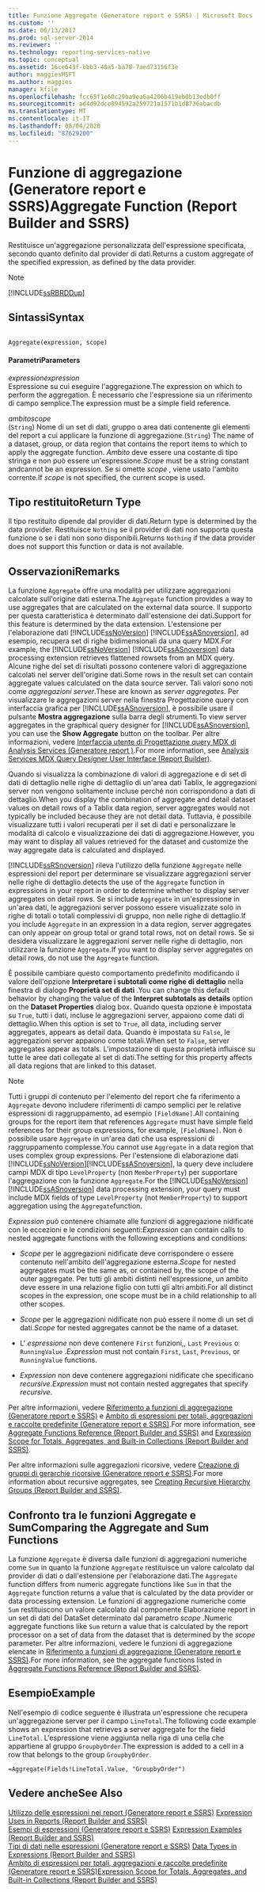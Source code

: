 ```yaml
---
title: Funzione Aggregate (Generatore report e SSRS) | Microsoft Docs
ms.custom: ''
ms.date: 06/13/2017
ms.prod: sql-server-2014
ms.reviewer: ''
ms.technology: reporting-services-native
ms.topic: conceptual
ms.assetid: 16ce643f-bbb3-40a5-ba78-7aed73156f3e
author: maggiesMSFT
ms.author: maggies
manager: kfile
ms.openlocfilehash: fcc65f1e60c29ba9ea6a4206b419eb0b13edb0ff
ms.sourcegitcommit: ad4d92dce894592a259721a1571b1d8736abacdb
ms.translationtype: MT
ms.contentlocale: it-IT
ms.lasthandoff: 08/04/2020
ms.locfileid: "87629200"
---
```

# <a name="aggregate-function-report-builder-and-ssrs"></a><span data-ttu-id="ce855-102">Funzione di aggregazione (Generatore report e SSRS)</span><span class="sxs-lookup"><span data-stu-id="ce855-102">Aggregate Function (Report Builder and SSRS)</span></span>
  <span data-ttu-id="ce855-103">Restituisce un'aggregazione personalizzata dell'espressione specificata, secondo quanto definito dal provider di dati.</span><span class="sxs-lookup"><span data-stu-id="ce855-103">Returns a custom aggregate of the specified expression, as defined by the data provider.</span></span>  
  
> [!NOTE]  
>  [!INCLUDE[ssRBRDDup](../../includes/ssrbrddup-md.md)]  
  
## <a name="syntax"></a><span data-ttu-id="ce855-104">Sintassi</span><span class="sxs-lookup"><span data-stu-id="ce855-104">Syntax</span></span>  
  
```  
  
Aggregate(expression, scope)  
```  
  
#### <a name="parameters"></a><span data-ttu-id="ce855-105">Parametri</span><span class="sxs-lookup"><span data-stu-id="ce855-105">Parameters</span></span>  
 <span data-ttu-id="ce855-106">*expression*</span><span class="sxs-lookup"><span data-stu-id="ce855-106">*expression*</span></span>  
 <span data-ttu-id="ce855-107">Espressione su cui eseguire l'aggregazione.</span><span class="sxs-lookup"><span data-stu-id="ce855-107">The expression on which to perform the aggregation.</span></span> <span data-ttu-id="ce855-108">È necessario che l'espressione sia un riferimento di campo semplice.</span><span class="sxs-lookup"><span data-stu-id="ce855-108">The expression must be a simple field reference.</span></span>  
  
 <span data-ttu-id="ce855-109">*ambito*</span><span class="sxs-lookup"><span data-stu-id="ce855-109">*scope*</span></span>  
 <span data-ttu-id="ce855-110">(`String`) Nome di un set di dati, gruppo o area dati contenente gli elementi del report a cui applicare la funzione di aggregazione.</span><span class="sxs-lookup"><span data-stu-id="ce855-110">(`String`) The name of a dataset, group, or data region that contains the report items to which to apply the aggregate function.</span></span> <span data-ttu-id="ce855-111">*Ambito* deve essere una costante di tipo stringa e non può essere un'espressione.</span><span class="sxs-lookup"><span data-stu-id="ce855-111">*Scope* must be a string constant andcannot be an expression.</span></span> <span data-ttu-id="ce855-112">Se si omette *scope* , viene usato l'ambito corrente.</span><span class="sxs-lookup"><span data-stu-id="ce855-112">If *scope* is not specified, the current scope is used.</span></span>  
  
## <a name="return-type"></a><span data-ttu-id="ce855-113">Tipo restituito</span><span class="sxs-lookup"><span data-stu-id="ce855-113">Return Type</span></span>  
 <span data-ttu-id="ce855-114">Il tipo restituito dipende dal provider di dati.</span><span class="sxs-lookup"><span data-stu-id="ce855-114">Return type is determined by the data provider.</span></span> <span data-ttu-id="ce855-115">Restituisce `Nothing` se il provider di dati non supporta questa funzione o se i dati non sono disponibili.</span><span class="sxs-lookup"><span data-stu-id="ce855-115">Returns `Nothing` if the data provider does not support this function or data is not available.</span></span>  
  
## <a name="remarks"></a><span data-ttu-id="ce855-116">Osservazioni</span><span class="sxs-lookup"><span data-stu-id="ce855-116">Remarks</span></span>  
 <span data-ttu-id="ce855-117">La funzione `Aggregate` offre una modalità per utilizzare aggregazioni calcolate sull'origine dati esterna.</span><span class="sxs-lookup"><span data-stu-id="ce855-117">The `Aggregate` function provides a way to use aggregates that are calculated on the external data source.</span></span> <span data-ttu-id="ce855-118">Il supporto per questa caratteristica è determinato dall'estensione dei dati.</span><span class="sxs-lookup"><span data-stu-id="ce855-118">Support for this feature is determined by the data extension.</span></span> <span data-ttu-id="ce855-119">L'estensione per l'elaborazione dati [!INCLUDE[ssNoVersion](../../includes/ssnoversion-md.md)] [!INCLUDE[ssASnoversion](../../includes/ssasnoversion-md.md)], ad esempio, recupera set di righe bidimensionali da una query MDX.</span><span class="sxs-lookup"><span data-stu-id="ce855-119">For example, the [!INCLUDE[ssNoVersion](../../includes/ssnoversion-md.md)] [!INCLUDE[ssASnoversion](../../includes/ssasnoversion-md.md)] data processing extension retrieves flattened rowsets from an MDX query.</span></span> <span data-ttu-id="ce855-120">Alcune righe del set di risultati possono contenere valori di aggregazione calcolati nel server dell'origine dati.</span><span class="sxs-lookup"><span data-stu-id="ce855-120">Some rows in the result set can contain aggregate values calculated on the data source server.</span></span> <span data-ttu-id="ce855-121">Tali valori sono noti come *aggregazioni server*.</span><span class="sxs-lookup"><span data-stu-id="ce855-121">These are known as *server aggregates*.</span></span> <span data-ttu-id="ce855-122">Per visualizzare le aggregazioni server nella finestra Progettazione query con interfaccia grafica per [!INCLUDE[ssASnoversion](../../includes/ssasnoversion-md.md)], è possibile usare il pulsante **Mostra aggregazione** sulla barra degli strumenti.</span><span class="sxs-lookup"><span data-stu-id="ce855-122">To view server aggregates in the graphical query designer for [!INCLUDE[ssASnoversion](../../includes/ssasnoversion-md.md)], you can use the **Show Aggregate** button on the toolbar.</span></span> <span data-ttu-id="ce855-123">Per altre informazioni, vedere [Interfaccia utente di Progettazione query MDX di Analysis Services &#40;Generatore report &#41;](../analysis-services-mdx-query-designer-user-interface-report-builder.md).</span><span class="sxs-lookup"><span data-stu-id="ce855-123">For more information, see [Analysis Services MDX Query Designer User Interface &#40;Report Builder&#41;](../analysis-services-mdx-query-designer-user-interface-report-builder.md).</span></span>  
  
 <span data-ttu-id="ce855-124">Quando si visualizza la combinazione di valori di aggregazione e di set di dati di dettaglio nelle righe di dettaglio di un'area dati Tablix, le aggregazioni server non vengono solitamente incluse perché non corrispondono a dati di dettaglio.</span><span class="sxs-lookup"><span data-stu-id="ce855-124">When you display the combination of aggregate and detail dataset values on detail rows of a Tablix data region, server aggregates would not typically be included because they are not detail data.</span></span> <span data-ttu-id="ce855-125">Tuttavia, è possibile visualizzare tutti i valori recuperati per il set di dati e personalizzare le modalità di calcolo e visualizzazione dei dati di aggregazione.</span><span class="sxs-lookup"><span data-stu-id="ce855-125">However, you may want to display all values retrieved for the dataset and customize the way aggregate data is calculated and displayed.</span></span>  
  
 [!INCLUDE[ssRSnoversion](../../includes/ssrsnoversion-md.md)] <span data-ttu-id="ce855-126">rileva l'utilizzo della funzione `Aggregate` nelle espressioni del report per determinare se visualizzare aggregazioni server nelle righe di dettaglio.</span><span class="sxs-lookup"><span data-stu-id="ce855-126">detects the use of the `Aggregate` function in expressions in your report in order to determine whether to display server aggregates on detail rows.</span></span> <span data-ttu-id="ce855-127">Se si include `Aggregate` in un'espressione in un'area dati, le aggregazioni server possono essere visualizzate solo in righe di totali o totali complessivi di gruppo, non nelle righe di dettaglio.</span><span class="sxs-lookup"><span data-stu-id="ce855-127">If you include `Aggregate` in an expression in a data region, server aggregates can only appear on group total or grand total rows, not on detail rows.</span></span> <span data-ttu-id="ce855-128">Se si desidera visualizzare le aggregazioni server nelle righe di dettaglio, non utilizzare la funzione `Aggregate`.</span><span class="sxs-lookup"><span data-stu-id="ce855-128">If you want to display server aggregates on detail rows, do not use the `Aggregate` function.</span></span>  
  
 <span data-ttu-id="ce855-129">È possibile cambiare questo comportamento predefinito modificando il valore dell'opzione **Interpretare i subtotali come righe di dettaglio** nella finestra di dialogo **Proprietà set di dati** .</span><span class="sxs-lookup"><span data-stu-id="ce855-129">You can change this default behavior by changing the value of the **Interpret subtotals as details** option on the **Dataset Properties** dialog box.</span></span> <span data-ttu-id="ce855-130">Quando questa opzione è impostata su `True`, tutti i dati, incluse le aggregazioni server, appaiono come dati di dettaglio.</span><span class="sxs-lookup"><span data-stu-id="ce855-130">When this option is set to `True`, all data, including server aggregates, appears as detail data.</span></span> <span data-ttu-id="ce855-131">Quando è impostata su `False`, le aggregazioni server appaiono come totali.</span><span class="sxs-lookup"><span data-stu-id="ce855-131">When set to `False`, server aggregates appear as totals.</span></span> <span data-ttu-id="ce855-132">L'impostazione di questa proprietà influisce su tutte le aree dati collegate al set di dati.</span><span class="sxs-lookup"><span data-stu-id="ce855-132">The setting for this property affects all data regions that are linked to this dataset.</span></span>  
  
> [!NOTE]  
>  <span data-ttu-id="ce855-133">Tutti i gruppi di contenuto per l'elemento del report che fa riferimento a `Aggregate` devono includere riferimenti di campo semplici per le relative espressioni di raggruppamento, ad esempio `[FieldName]`.</span><span class="sxs-lookup"><span data-stu-id="ce855-133">All containing groups for the report item that references `Aggregate` must have simple field references for their group expressions, for example, `[FieldName]`.</span></span> <span data-ttu-id="ce855-134">Non è possibile usare `Aggregate` in un'area dati che usa espressioni di raggruppamento complesse.</span><span class="sxs-lookup"><span data-stu-id="ce855-134">You cannot use `Aggregate` in a data region that uses complex group expressions.</span></span> <span data-ttu-id="ce855-135">Per l'estensione di elaborazione dati [!INCLUDE[ssNoVersion](../../includes/ssnoversion-md.md)][!INCLUDE[ssASnoversion](../../includes/ssasnoversion-md.md)], la query deve includere campi MDX di tipo `LevelProperty` (non `MemberProperty`) per supportare l'aggregazione con la funzione `Aggregate`.</span><span class="sxs-lookup"><span data-stu-id="ce855-135">For the [!INCLUDE[ssNoVersion](../../includes/ssnoversion-md.md)][!INCLUDE[ssASnoversion](../../includes/ssasnoversion-md.md)] data processing extension, your query must include MDX fields of type `LevelProperty` (not `MemberProperty`) to support aggregation using the `Aggregate`function.</span></span>  
  
 <span data-ttu-id="ce855-136">*Expression* può contenere chiamate alle funzioni di aggregazione nidificate con le eccezioni e le condizioni seguenti:</span><span class="sxs-lookup"><span data-stu-id="ce855-136">*Expression* can contain calls to nested aggregate functions with the following exceptions and conditions:</span></span>  
  
-   <span data-ttu-id="ce855-137">*Scope* per le aggregazioni nidificate deve corrispondere o essere contenuto nell'ambito dell'aggregazione esterna.</span><span class="sxs-lookup"><span data-stu-id="ce855-137">*Scope* for nested aggregates must be the same as, or contained by, the scope of the outer aggregate.</span></span> <span data-ttu-id="ce855-138">Per tutti gli ambiti distinti nell'espressione, un ambito deve essere in una relazione figlio con tutti gli altri ambiti.</span><span class="sxs-lookup"><span data-stu-id="ce855-138">For all distinct scopes in the expression, one scope must be in a child relationship to all other scopes.</span></span>  
  
-   <span data-ttu-id="ce855-139">*Scope* per le aggregazioni nidificate non può essere il nome di un set di dati.</span><span class="sxs-lookup"><span data-stu-id="ce855-139">*Scope* for nested aggregates cannot be the name of a dataset.</span></span>  
  
-   <span data-ttu-id="ce855-140">L' *espressione* non deve contenere `First` funzioni,, `Last` `Previous` o `RunningValue` .</span><span class="sxs-lookup"><span data-stu-id="ce855-140">*Expression* must not contain `First`, `Last`, `Previous`, or `RunningValue` functions.</span></span>  
  
-   <span data-ttu-id="ce855-141">*Expression* non deve contenere aggregazioni nidificate che specificano *recursive*.</span><span class="sxs-lookup"><span data-stu-id="ce855-141">*Expression* must not contain nested aggregates that specify *recursive*.</span></span>  
  
 <span data-ttu-id="ce855-142">Per altre informazioni, vedere [Riferimento a funzioni di aggregazione &#40;Generatore report e SSRS&#41;](report-builder-functions-aggregate-functions-reference.md) e [Ambito di espressioni per totali, aggregazioni e raccolte predefinite &#40;Generatore report e SSRS&#41;](expression-scope-for-totals-aggregates-and-built-in-collections.md).</span><span class="sxs-lookup"><span data-stu-id="ce855-142">For more information, see [Aggregate Functions Reference &#40;Report Builder and SSRS&#41;](report-builder-functions-aggregate-functions-reference.md) and [Expression Scope for Totals, Aggregates, and Built-in Collections &#40;Report Builder and SSRS&#41;](expression-scope-for-totals-aggregates-and-built-in-collections.md).</span></span>  
  
 <span data-ttu-id="ce855-143">Per altre informazioni sulle aggregazioni ricorsive, vedere [Creazione di gruppi di gerarchie ricorsive &#40;Generatore report e SSRS&#41;](creating-recursive-hierarchy-groups-report-builder-and-ssrs.md).</span><span class="sxs-lookup"><span data-stu-id="ce855-143">For more information about recursive aggregates, see [Creating Recursive Hierarchy Groups &#40;Report Builder and SSRS&#41;](creating-recursive-hierarchy-groups-report-builder-and-ssrs.md).</span></span>  
  
## <a name="comparing-the-aggregate-and-sum-functions"></a><span data-ttu-id="ce855-144">Confronto tra le funzioni Aggregate e Sum</span><span class="sxs-lookup"><span data-stu-id="ce855-144">Comparing the Aggregate and Sum Functions</span></span>  
 <span data-ttu-id="ce855-145">La funzione `Aggregate` è diversa dalle funzioni di aggregazioni numeriche come `Sum` in quanto la funzione `Aggregate` restituisce un valore calcolato dal provider di dati o dall'estensione per l'elaborazione dati.</span><span class="sxs-lookup"><span data-stu-id="ce855-145">The `Aggregate` function differs from numeric aggregate functions like `Sum` in that the `Aggregate` function returns a value that is calculated by the data provider or data processing extension.</span></span> <span data-ttu-id="ce855-146">Le funzioni di aggregazione numeriche come `Sum` restituiscono un valore calcolato dal componente Elaborazione report in un set di dati del DataSet determinato dal parametro *scope* .</span><span class="sxs-lookup"><span data-stu-id="ce855-146">Numeric aggregate functions like `Sum` return a value that is calculated by the report processor on a set of data from the dataset that is determined by the *scope* parameter.</span></span> <span data-ttu-id="ce855-147">Per altre informazioni, vedere le funzioni di aggregazione elencate in [Riferimento a funzioni di aggregazione &#40;Generatore report e SSRS&#41;](report-builder-functions-aggregate-functions-reference.md).</span><span class="sxs-lookup"><span data-stu-id="ce855-147">For more information, see the aggregate functions listed in [Aggregate Functions Reference &#40;Report Builder and SSRS&#41;](report-builder-functions-aggregate-functions-reference.md).</span></span>  
  
## <a name="example"></a><span data-ttu-id="ce855-148">Esempio</span><span class="sxs-lookup"><span data-stu-id="ce855-148">Example</span></span>  
 <span data-ttu-id="ce855-149">Nell'esempio di codice seguente è illustrata un'espressione che recupera un'aggregazione server per il campo `LineTotal`.</span><span class="sxs-lookup"><span data-stu-id="ce855-149">The following code example shows an expression that retrieves a server aggregate for the field `LineTotal`.</span></span> <span data-ttu-id="ce855-150">L'espressione viene aggiunta nella riga di una cella che appartiene al gruppo `GroupbyOrder`.</span><span class="sxs-lookup"><span data-stu-id="ce855-150">The expression is added to a cell in a row that belongs to the group `GroupbyOrder`.</span></span>  
  
```  
=Aggregate(Fields!LineTotal.Value, "GroupbyOrder")  
```  
  
## <a name="see-also"></a><span data-ttu-id="ce855-151">Vedere anche</span><span class="sxs-lookup"><span data-stu-id="ce855-151">See Also</span></span>  
 <span data-ttu-id="ce855-152">[Utilizzo delle espressioni nei report &#40;Generatore report e SSRS&#41;](expression-uses-in-reports-report-builder-and-ssrs.md) </span><span class="sxs-lookup"><span data-stu-id="ce855-152">[Expression Uses in Reports &#40;Report Builder and SSRS&#41;](expression-uses-in-reports-report-builder-and-ssrs.md) </span></span>  
 <span data-ttu-id="ce855-153">[Esempi di espressioni &#40;Generatore report e SSRS&#41;](expression-examples-report-builder-and-ssrs.md) </span><span class="sxs-lookup"><span data-stu-id="ce855-153">[Expression Examples &#40;Report Builder and SSRS&#41;](expression-examples-report-builder-and-ssrs.md) </span></span>  
 <span data-ttu-id="ce855-154">[Tipi di dati nelle espressioni &#40;Generatore report e SSRS&#41;](expressions-report-builder-and-ssrs.md) </span><span class="sxs-lookup"><span data-stu-id="ce855-154">[Data Types in Expressions &#40;Report Builder and SSRS&#41;](expressions-report-builder-and-ssrs.md) </span></span>  
 [<span data-ttu-id="ce855-155">Ambito di espressioni per totali, aggregazioni e raccolte predefinite &#40;Generatore report e SSRS&#41;</span><span class="sxs-lookup"><span data-stu-id="ce855-155">Expression Scope for Totals, Aggregates, and Built-in Collections &#40;Report Builder and SSRS&#41;</span></span>](expression-scope-for-totals-aggregates-and-built-in-collections.md)  
  
  
